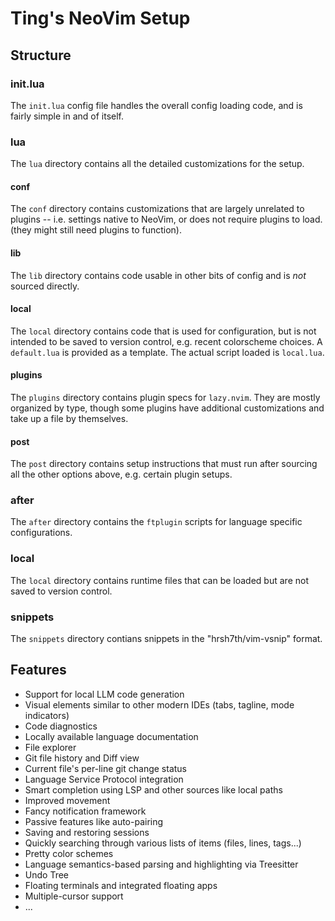 # Ting's NeoVim Setup

## Structure

### init.lua

The `init.lua` config file handles the overall config loading code, and is
fairly simple in and of itself.

### lua

The `lua` directory contains all the detailed customizations for the setup.

#### conf

The `conf` directory contains customizations that are largely unrelated to
plugins -- i.e. settings native to NeoVim, or does not require plugins to load.
(they might still need plugins to function).

#### lib

The `lib` directory contains code usable in other bits of config and is _not_
sourced directly.

#### local

The `local` directory contains code that is used for configuration, but is not
intended to be saved to version control, e.g. recent colorscheme choices. A
`default.lua` is provided as a template. The actual script loaded is
`local.lua`.

#### plugins

The `plugins` directory contains plugin specs for `lazy.nvim`. They are mostly
organized by type, though some plugins have additional customizations and take
up a file by themselves.

#### post

The `post` directory contains setup instructions that must run after sourcing
all the other options above, e.g. certain plugin setups.

### after

The `after` directory contains the `ftplugin` scripts for language specific
configurations.

### local

The `local` directory contains runtime files that can be loaded but are not
saved to version control.

### snippets

The `snippets` directory contians snippets in the "hrsh7th/vim-vsnip" format.


## Features

* Support for local LLM code generation
* Visual elements similar to other modern IDEs (tabs, tagline, mode indicators)
* Code diagnostics
* Locally available language documentation
* File explorer
* Git file history and Diff view
* Current file's per-line git change status
* Language Service Protocol integration
* Smart completion using LSP and other sources like local paths
* Improved movement
* Fancy notification framework
* Passive features like auto-pairing
* Saving and restoring sessions
* Quickly searching through various lists of items (files, lines, tags...)
* Pretty color schemes
* Language semantics-based parsing and highlighting via Treesitter
* Undo Tree
* Floating terminals and integrated floating apps
* Multiple-cursor support
* ...
